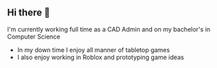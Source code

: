 ## Hi there 👋

I'm currently working full time as a CAD Admin and on my bachelor's in Computer Science

<ul>
  <li>In my down time I enjoy all manner of tabletop games</li>
  <li>I also enjoy working in Roblox and prototyping game ideas</li>
  
</ul>

<!--
**Jangu35/Jangu35** is a ✨ _special_ ✨ repository because its `README.md` (this file) appears on your GitHub profile.

Here are some ideas to get you started:

- 🔭 I’m currently working on ...
- 🌱 I’m currently learning ...
- 👯 I’m looking to collaborate on ...
- 🤔 I’m looking for help with ...
- 💬 Ask me about ...
- 📫 How to reach me: ...
- 😄 Pronouns: ...
- ⚡ Fun fact: ...
-->
